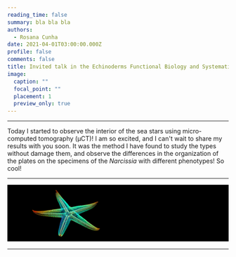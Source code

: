 ```yaml
---
reading_time: false
summary: bla bla bla
authors:
  - Rosana Cunha
date: 2021-04-01T03:00:00.000Z
profile: false
comments: false
title: Invited talk in the Echinoderms Functional Biology and Systematics course at the Universidade Estadual de Feira de Santana (UEFS) 
image:
  caption: ""
  focal_point: ""
  placement: 1
  preview_only: true
---
```


---

Today I started to observe the interior of the sea stars using micro-computed tomography (μCT)! I am so excited, and I can't wait to share my results with you soon. It was the method I have found to study the types without damage them, and observe the differences in the organization of the plates on the specimens of the _Narcissia_ with different phenotypes! So cool!  

---
![Micro Ct](https://raw.githubusercontent.com/rosanafcunha/rosanafcunha/master/static/media/Tomo.png "Tomografia")

---
